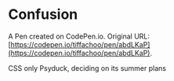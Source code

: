 # Confusion

A Pen created on CodePen.io. Original URL: [https://codepen.io/tiffachoo/pen/abdLKaP](https://codepen.io/tiffachoo/pen/abdLKaP).

CSS only Psyduck, deciding on its summer plans